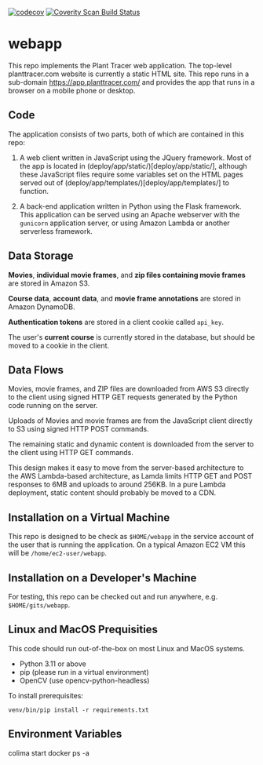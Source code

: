 [![codecov](https://codecov.io/gh/Plant-Tracer/webapp/graph/badge.svg?token=YRMITDBBJ1)](https://codecov.io/gh/Plant-Tracer/webapp)
<a href="https://scan.coverity.com/projects/plant-tracer-webapp">
  <img alt="Coverity Scan Build Status"
       src="https://scan.coverity.com/projects/29728/badge.svg"/>
</a>
# webapp
This repo implements the Plant Tracer web application.  The top-level planttracer.com website is currently a static HTML site. This repo runs in a sub-domain https://app.planttracer.com/ and provides the app that runs in a browser on a mobile phone or desktop.

Code
----

The application consists of two parts, both of which are contained in this repo:

1. A web client written in JavaScript using the JQuery framework. Most of the app is located in (deploy/app/static/)[deploy/app/static/], although these JavaScript files require some variables set on the HTML pages served out of (deploy/app/templates/)[deploy/app/templates/] to function.

2. A back-end application written in Python using the Flask framework. This application can be served using an Apache webserver with the `gunicorn` application server, or using Amazon Lambda or another serverless framework.

Data Storage
------------
**Movies**, **individual movie frames**, and **zip files containing movie frames** are stored in Amazon S3.

**Course data**, **account data**, and **movie frame annotations** are stored in Amazon DynamoDB.

**Authentication tokens** are stored in a client cookie called `api_key`.

The user's **current course** is currently stored in the database, but should be moved to a cookie in the client.

Data Flows
----------

Movies, movie frames, and ZIP files are downloaded from AWS S3 directly to the client using signed HTTP GET requests generated by the Python code running on the server.

Uploads of Movies and movie frames are from the JavaScript client directly to S3 using signed HTTP POST commands.

The remaining static and dynamic content is downloaded from the server to the client using HTTP GET commands.

This design makes it easy to move from the server-based architecture to the AWS Lambda-based architecture, as Lamda limits HTTP GET and POST responses to 6MB and uploads to around 256KB. In a pure Lambda deployment, static content should probably be moved to a CDN.

Installation on a Virtual Machine
---------------------------------
This repo is designed to be check as `$HOME/webapp` in the service account of the user that is running the application. On a typical Amazon EC2 VM this will be `/home/ec2-user/webapp`.

Installation on a Developer's Machine
-------------------------------------
For testing, this repo can be checked out and run anywhere, e.g. `$HOME/gits/webapp`.


Linux and MacOS Prequisities
----------------------------
This code should run out-of-the-box on most Linux and MacOS systems.

- Python 3.11 or above
- pip (please run in a virtual environment)
- OpenCV (use opencv-python-headless)

To install prerequisites:

```
venv/bin/pip install -r requirements.txt
```

Environment Variables
---------------------


colima start
docker ps -a

